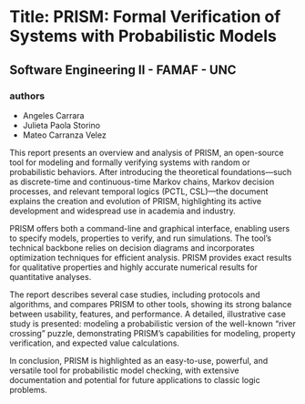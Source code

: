 # **Title:** PRISM: Formal Verification of Systems with Probabilistic Models
## Software Engineering II - FAMAF - UNC

### authors
* Angeles Carrara
* Julieta Paola Storino
* Mateo Carranza Velez

This report presents an overview and analysis of PRISM, an open-source tool for modeling and formally verifying systems with random or probabilistic behaviors. After introducing the theoretical foundations—such as discrete-time and continuous-time Markov chains, Markov decision processes, and relevant temporal logics (PCTL, CSL)—the document explains the creation and evolution of PRISM, highlighting its active development and widespread use in academia and industry.

PRISM offers both a command-line and graphical interface, enabling users to specify models, properties to verify, and run simulations. The tool’s technical backbone relies on decision diagrams and incorporates optimization techniques for efficient analysis. PRISM provides exact results for qualitative properties and highly accurate numerical results for quantitative analyses.

The report describes several case studies, including protocols and algorithms, and compares PRISM to other tools, showing its strong balance between usability, features, and performance. A detailed, illustrative case study is presented: modeling a probabilistic version of the well-known “river crossing” puzzle, demonstrating PRISM’s capabilities for modeling, property verification, and expected value calculations.

In conclusion, PRISM is highlighted as an easy-to-use, powerful, and versatile tool for probabilistic model checking, with extensive documentation and potential for future applications to classic logic problems.
